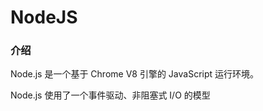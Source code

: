 # NodeJS

### 介绍
Node.js 是一个基于 Chrome V8 引擎的 JavaScript 运行环境。

Node.js 使用了一个事件驱动、非阻塞式 I/O 的模型

<!-- ### [Node环境搭建](node_1.md)

### [Node服务器端编程](node_2.md)

### [使用Node构建WebSocket服务](node_3.md) -->


